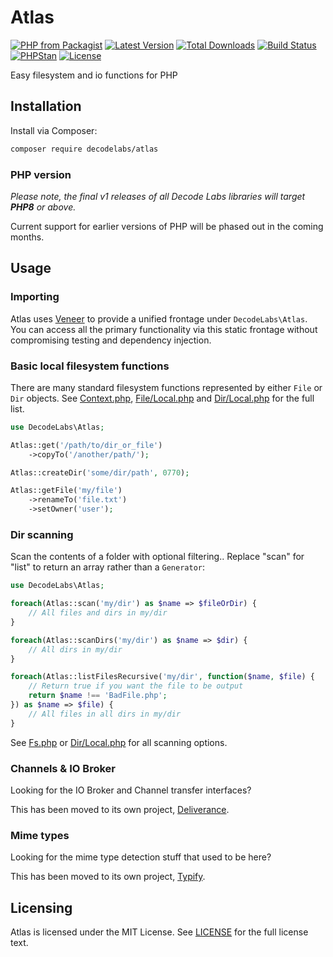 # Atlas

[![PHP from Packagist](https://img.shields.io/packagist/php-v/decodelabs/atlas?style=flat-square)](https://packagist.org/packages/decodelabs/atlas)
[![Latest Version](https://img.shields.io/packagist/v/decodelabs/atlas.svg?style=flat-square)](https://packagist.org/packages/decodelabs/atlas)
[![Total Downloads](https://img.shields.io/packagist/dt/decodelabs/atlas.svg?style=flat-square)](https://packagist.org/packages/decodelabs/atlas)
[![Build Status](https://img.shields.io/travis/com/decodelabs/atlas/main.svg?style=flat-square)](https://app.travis-ci.com/github/decodelabs/atlas)
[![PHPStan](https://img.shields.io/badge/PHPStan-enabled-44CC11.svg?longCache=true&style=flat-square)](https://github.com/phpstan/phpstan)
[![License](https://img.shields.io/packagist/l/decodelabs/atlas?style=flat-square)](https://packagist.org/packages/decodelabs/atlas)

Easy filesystem and io functions for PHP

## Installation

Install via Composer:

```bash
composer require decodelabs/atlas
```

### PHP version

_Please note, the final v1 releases of all Decode Labs libraries will target **PHP8** or above._

Current support for earlier versions of PHP will be phased out in the coming months.


## Usage

### Importing

Atlas uses [Veneer](https://github.com/decodelabs/veneer) to provide a unified frontage under <code>DecodeLabs\Atlas</code>.
You can access all the primary functionality via this static frontage without compromising testing and dependency injection.


### Basic local filesystem functions

There are many standard filesystem functions represented by either <code>File</code> or <code>Dir</code> objects.
See [Context.php](./src/Atlas/Context.php), [File/Local.php](./src/Atlas/File/Local.php) and [Dir/Local.php](./src/Atlas/Dir/Local.php) for the full list.

```php
use DecodeLabs\Atlas;

Atlas::get('/path/to/dir_or_file')
    ->copyTo('/another/path/');

Atlas::createDir('some/dir/path', 0770);

Atlas::getFile('my/file')
    ->renameTo('file.txt')
    ->setOwner('user');
```


### Dir scanning

Scan the contents of a folder with optional filtering..
Replace "scan" for "list" to return an array rather than a <code>Generator</code>:

```php
use DecodeLabs\Atlas;

foreach(Atlas::scan('my/dir') as $name => $fileOrDir) {
    // All files and dirs in my/dir
}

foreach(Atlas::scanDirs('my/dir') as $name => $dir) {
    // All dirs in my/dir
}

foreach(Atlas::listFilesRecursive('my/dir', function($name, $file) {
    // Return true if you want the file to be output
    return $name !== 'BadFile.php';
}) as $name => $file) {
    // All files in all dirs in my/dir
}
```

See [Fs.php](./src/Atlas/Plugins/Fs.php) or [Dir/Local.php](./src/Atlas/Dir/ScannerTrait.php) for all scanning options.


### Channels & IO Broker

Looking for the IO Broker and Channel transfer interfaces?

This has been moved to its own project, [Deliverance](https://github.com/decodelabs/deliverance/).

### Mime types

Looking for the mime type detection stuff that used to be here?

This has been moved to its own project, [Typify](https://github.com/decodelabs/typify/).

## Licensing
Atlas is licensed under the MIT License. See [LICENSE](./LICENSE) for the full license text.
